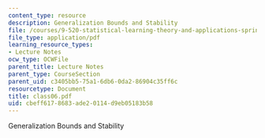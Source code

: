 ```yaml
---
content_type: resource
description: Generalization Bounds and Stability
file: /courses/9-520-statistical-learning-theory-and-applications-spring-2003/cbeff6178683ade20114d9eb05183b58_class06.pdf
file_type: application/pdf
learning_resource_types:
- Lecture Notes
ocw_type: OCWFile
parent_title: Lecture Notes
parent_type: CourseSection
parent_uid: c3405bb5-75a1-6db6-0da2-86904c35ff6c
resourcetype: Document
title: class06.pdf
uid: cbeff617-8683-ade2-0114-d9eb05183b58
---
```

Generalization Bounds and Stability